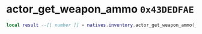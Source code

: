 # actor_get_weapon_ammo `0x43DEDFAE`

```lua
local result --[[ number ]] = natives.inventory.actor_get_weapon_ammo(_actor --[[ integer ]], _weaponmodel --[[ number ]])
```